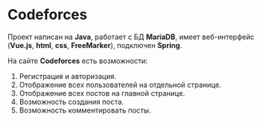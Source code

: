 # Codeforces

Проект написан на **Java**, работает с БД **MariaDB**, имеет веб-интерфейс (**Vue.js**, **html**, **css**, **FreeMarker**), подключен **Spring**.

На сайте **Codeforces** есть возможности:
1. Регистрация и авторизация.
2. Отображение всех пользователей на отдельной странице.
3. Отображение всех постов на главной странице.
4. Возможность создания поста.
5. Возможность комментировать посты.
